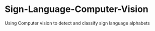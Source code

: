 # Sign-Language-Computer-Vision
Using Computer vision to detect and classify sign language alphabets
